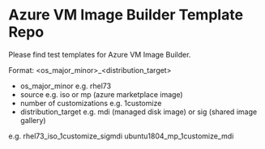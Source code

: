 # Azure VM Image Builder Template Repo
Please find test templates for Azure VM Image Builder.

Format:
<os_major_minor>_<source>_<number of customizations>_<distribution_target>

* os_major_minor e.g. rhel73
* source e.g. iso or mp (azure marketplace image)
* number of customizations e.g. 1customize
* distribution_target e.g. mdi (managed disk image) or sig (shared image gallery)

e.g.
rhel73_iso_1customize_sigmdi
ubuntu1804_mp_1customize_mdi
